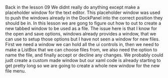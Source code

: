 Back in the lesson 09 We didnt really do anything except make a placeholder window for the text editor. This placeholder window was used to push the windows already in the DockPanel into the correct position they should be in. In this lesson we are gong to figure out how to out to create a new tabbed window to be used as a file. The issue here is that I know for the open and save options, windows already provides a window, that we can use to setup those options but I have not seen a window for new files. First we need a window we can hold all the ui controls in, then we need to make a ListBox that we can choose files from, we also need the option to name the file, and finally accept or decline any changes. We probably could judt create a custom made window but our xaml code is already starting to get pretty long so we are going to create a whole new window for the new file menu.

